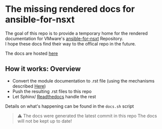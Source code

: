 # The missing rendered docs for ansible-for-nsxt
The goal of this repo is to provide a temporary home for the rendered documentation for VMware's [ansible-for-nsxt](https://github.com/vmware/ansible-for-nsxt) Repository.  
I hope these docs find their way to the offical repo in the future.  

The docs are hosted [here](https://ansible-for-nsxt-docs.readthedocs.io/en/latest/)

## How it works: Overview
* Convert the module documentation to .rst file (using the mechanisms described [Here](https://docs.ansible.com/ansible/latest/dev_guide/testing_documentation.html#testing-module-documentation))
* Push the resulting .rst files to this repo
* Let Sphinx/ [Readthedocs](https://docs.readthedocs.io/en/stable/intro/getting-started-with-sphinx.html) handle the rest  

Details on what's happening can be found in the `docs.sh` script

> :warning:
> The docs were generated the latest commit in this repo
> The docs will not be kept up to date!